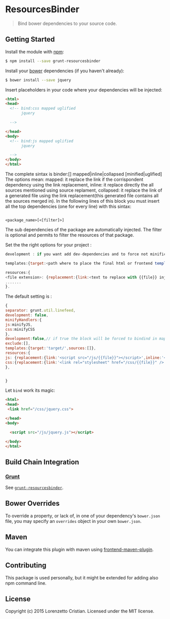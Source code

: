 # ResourcesBinder
> Bind bower dependencies to your source code.


## Getting Started
Install the module with [npm](https://npmjs.org):

```bash
$ npm install --save grunt-resourcesbinder
```

Install your [bower](http://bower.io) dependencies (if you haven't already):

```bash
$ bower install --save jquery
```

Insert placeholders in your code where your dependencies will be injected:

```html
<html>
<head>
  <!-- bind:css mapped uglified 
       jquery

  -->

</head>
<body>
  <!-- bind:js mapped uglified 
       jquery

  -->
</body>
</html>
```
The complete sintax is binder:[<filetype>] mapped|inline|collapsed   [minified|uglified]
The options mean:
mapped: it replace the link if the corrispondent dependency using the link replacement,
inline: it replace directly the all sources mentioned using source replament,
collapsed: it replace the link of a generated file using the link replacement(this generated file contains all the sources merged in).
In the following lines of this block you must insert all the top dependencies (one for every line) with this sintax:
```code

<package_name>[<[filter]>]
```
The sub dependencies of the package are automatically injected.
The filter is optional and permits to filter the resources of that package.


Set the the right options for your project :
```js
development : if you want add dev-dependencies and to force not minification 

templates:{target:<path where to place the final html or frontend templates(like tpl,velocity,freemarker,...)>,sources:<array of html or frontend templates files>},

resources:{
<file extension>: {replacement:{link:<text to replace with {{file}} injection> ,inline:<text to replace with {{source}} injection>},target:<final directory where to place the resources>},
.......
}.
```
The default setting is :
```js
{
separator: grunt.util.linefeed,
development: false, 
minifyHandlers:{
js:minifyJS,
css:minifyCSS
},
development:false,// if true the block will be forced to bindind in mapped way , disabling also the minification.
exclude:[],  
templates:{target:'target/',sources:[]},
resources:{
js: {replacement:{link:'<script src="/js/{{file}}"></script>',inline:'<script>{{source}}</script>'},target:'js/'},
css:{replacement:{link:'<link rel="stylesheet" href="/css/{{file}}" />',inline:'<style><{{source}}<stype>'},target:'css/'}
},


}
```

Let `bind` work its magic:




```html
<html>
<head>
 <link href="/css/jquery.css">

</head>
<body>

  <script src="/js/jquery.js"></script>

</body>
</html>
```


## Build Chain Integration



### [Grunt](http://gruntjs.com)

See [`grunt-resourcesbinder`](https://github.com/publicocean0/grunt-resourcesbinder).




## Bower Overrides
To override a property, or lack of, in one of your dependency's `bower.json` file, you may specify an `overrides` object in your own `bower.json`.

## Maven
You can integrate this plugin with maven using [frontend-maven-plugin](https://github.com/eirslett/frontend-maven-plugin).

## Contributing
This package is used personally, but it might be extended for adding also npm command line.


## License
Copyright (c) 2015 Lorenzetto Cristian. Licensed under the MIT license.

